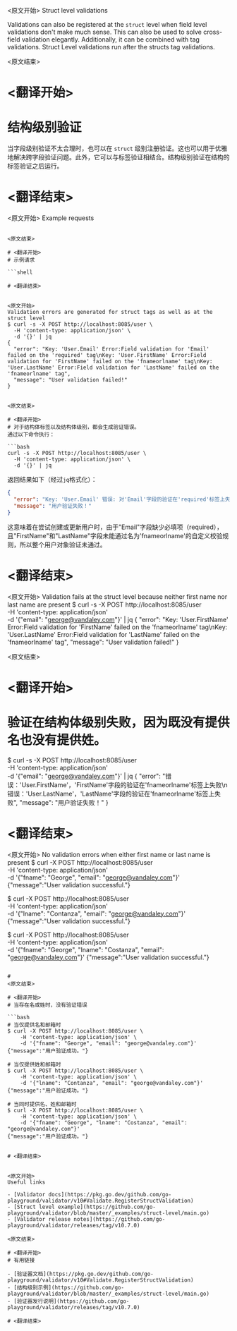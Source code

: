 
<原文开始>
Struct level validations

Validations can also be registered at the `struct` level when field level validations
don't make much sense. This can also be used to solve cross-field validation elegantly.
Additionally, it can be combined with tag validations. Struct Level validations run after
the structs tag validations.


<原文结束>

# <翻译开始>
# 结构级别验证

当字段级别验证不太合理时，也可以在 `struct` 级别注册验证。这也可以用于优雅地解决跨字段验证问题。此外，它可以与标签验证相结合。结构级别验证在结构的标签验证之后运行。

# <翻译结束>


<原文开始>
Example requests

```shell

<原文结束>

# <翻译开始>
# 示例请求

```shell

# <翻译结束>


<原文开始>
Validation errors are generated for struct tags as well as at the struct level
$ curl -s -X POST http://localhost:8085/user \
  -H 'content-type: application/json' \
  -d '{}' | jq
{
  "error": "Key: 'User.Email' Error:Field validation for 'Email' failed on the 'required' tag\nKey: 'User.FirstName' Error:Field validation for 'FirstName' failed on the 'fnameorlname' tag\nKey: 'User.LastName' Error:Field validation for 'LastName' failed on the 'fnameorlname' tag",
  "message": "User validation failed!"
}


<原文结束>

# <翻译开始>
# 对于结构体标签以及结构体级别，都会生成验证错误。
通过以下命令执行：

```bash
curl -s -X POST http://localhost:8085/user \
  -H 'content-type: application/json' \
  -d '{}' | jq
```

返回结果如下（经过`jq`格式化）：

```json
{
  "error": "Key: 'User.Email' 错误: 对'Email'字段的验证在'required'标签上失败\nKey: 'User.FirstName' 错误: 对'FirstName'字段的验证在'fnameorlname'标签上失败\nKey: 'User.LastName' 错误: 对'LastName'字段的验证在'fnameorlname'标签上失败",
  "message": "用户验证失败！"
}
```

这意味着在尝试创建或更新用户时，由于"Email"字段缺少必填项（required），且"FirstName"和"LastName"字段未能通过名为'fnameorlname'的自定义校验规则，所以整个用户对象验证未通过。

# <翻译结束>


<原文开始>
Validation fails at the struct level because neither first name nor last name are present
$ curl -s -X POST http://localhost:8085/user \
    -H 'content-type: application/json' \
    -d '{"email": "george@vandaley.com"}' | jq
{
  "error": "Key: 'User.FirstName' Error:Field validation for 'FirstName' failed on the 'fnameorlname' tag\nKey: 'User.LastName' Error:Field validation for 'LastName' failed on the 'fnameorlname' tag",
  "message": "User validation failed!"
}


<原文结束>

# <翻译开始>
# 验证在结构体级别失败，因为既没有提供名也没有提供姓。
$ curl -s -X POST http://localhost:8085/user \
    -H 'content-type: application/json' \
    -d '{"email": "george@vandaley.com"}' | jq
{
  "error": "错误：'User.FirstName'，'FirstName'字段的验证在'fnameorlname'标签上失败\n错误：'User.LastName'，'LastName'字段的验证在'fnameorlname'标签上失败",
  "message": "用户验证失败！"
}

# <翻译结束>


<原文开始>
No validation errors when either first name or last name is present
$ curl -X POST http://localhost:8085/user \
    -H 'content-type: application/json' \
    -d '{"fname": "George", "email": "george@vandaley.com"}'
{"message":"User validation successful."}

$ curl -X POST http://localhost:8085/user \
    -H 'content-type: application/json' \
    -d '{"lname": "Contanza", "email": "george@vandaley.com"}'
{"message":"User validation successful."}

$ curl -X POST http://localhost:8085/user \
    -H 'content-type: application/json' \
    -d '{"fname": "George", "lname": "Costanza", "email": "george@vandaley.com"}'
{"message":"User validation successful."}
```

#
<原文结束>

# <翻译开始>
# 当存在名或姓时，没有验证错误

```bash
# 当仅提供名和邮箱时
$ curl -X POST http://localhost:8085/user \
    -H 'content-type: application/json' \
    -d '{"fname": "George", "email": "george@vandaley.com"}'
{"message":"用户验证成功。"}

# 当仅提供姓和邮箱时
$ curl -X POST http://localhost:8085/user \
    -H 'content-type: application/json' \
    -d '{"lname": "Contanza", "email": "george@vandaley.com"}'
{"message":"用户验证成功。"}

# 当同时提供名、姓和邮箱时
$ curl -X POST http://localhost:8085/user \
    -H 'content-type: application/json' \
    -d '{"fname": "George", "lname": "Costanza", "email": "george@vandaley.com"}'
{"message":"用户验证成功。"}
```

```

# <翻译结束>


<原文开始>
Useful links

- [Validator docs](https://pkg.go.dev/github.com/go-playground/validator/v10#Validate.RegisterStructValidation)
- [Struct level example](https://github.com/go-playground/validator/blob/master/_examples/struct-level/main.go)
- [Validator release notes](https://github.com/go-playground/validator/releases/tag/v10.7.0)

<原文结束>

# <翻译开始>
# 有用链接

- [验证器文档](https://pkg.go.dev/github.com/go-playground/validator/v10#Validate.RegisterStructValidation)
- [结构级别示例](https://github.com/go-playground/validator/blob/master/_examples/struct-level/main.go)
- [验证器发行说明](https://github.com/go-playground/validator/releases/tag/v10.7.0)

# <翻译结束>

